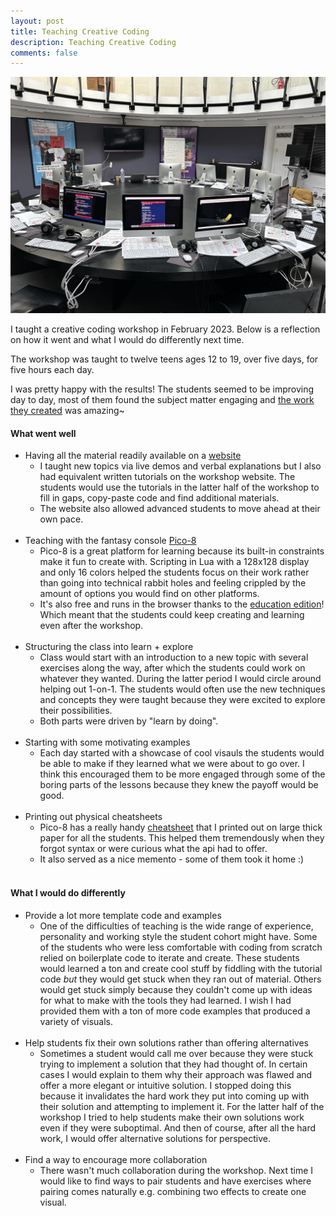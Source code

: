 ```yaml
---
layout: post
title: Teaching Creative Coding
description: Teaching Creative Coding
comments: false
---
```


<img src="/assets/images/creative_coding_workshop_room.png">

I taught a creative coding workshop in February 2023. Below is a reflection on how it went and what I would do differently next time.

The workshop was taught to twelve teens ages 12 to 19, over five days, for five hours each day.

I was pretty happy with the results! The students seemed to be improving day to day, most of them found the subject matter engaging and [the work they created](https://www.picoworkshop.xyz/notes/OurCreations/Our-Creations/) was amazing~

#### What went well
- Having all the material readily available on a [website](https://www.picoworkshop.xyz/)
    - I taught new topics via live demos and verbal explanations but I also had equivalent written tutorials on the workshop website. The students would use the tutorials in the latter half of the workshop to fill in gaps, copy-paste code and find additional materials.
	- The website also allowed advanced students to move ahead at their own pace.
    <br> <br>
- Teaching with the fantasy console [Pico-8](https://www.lexaloffle.com/pico-8.php)
	- Pico-8 is a great platform for learning because its built-in constraints make it fun to create with. Scripting in Lua with a 128x128 display and only 16 colors helped the students focus on their work rather than going into technical rabbit holes and feeling crippled by the amount of options you would find on other platforms.
	- It's also free and runs in the browser thanks to the [education edition](https://www.lexaloffle.com/bbs/?tid=47278)! Which meant that the students could keep creating and learning even after the workshop.
    <br> <br>
- Structuring the class into learn + explore
	- Class would start with an introduction to a new topic with several exercises along the way, after which the students could work on whatever they wanted. During the latter period I would circle around helping out 1-on-1. The students would often use the new techniques and concepts they were taught because they were excited to explore their possibilities.
    - Both parts were driven by "learn by doing".
    <br> <br>
- Starting with some motivating examples
	- Each day started with a showcase of cool visauls the students would be able to make if they learned what we were about to go over. I think this encouraged them to be more engaged through some of the boring parts of the lessons because they knew the payoff would be good.
    <br> <br>
- Printing out physical cheatsheets
    - Pico-8 has a really handy [cheatsheet](https://www.lexaloffle.com/bbs/files/16585/PICO-8_CheatSheet_0111Gm_4k.png) that I printed out on large thick paper for all the students. This helped them tremendously when they forgot syntax or were curious what the api had to offer.
    - It also served as a nice memento - some of them took it home :)
    <br> <br>
	
#### What I would do differently
- Provide a lot more template code and examples
	- One of the difficulties of teaching is the wide range of experience, personality and working style the student cohort might have. Some of the students who were less comfortable with coding from scratch relied on boilerplate code to iterate and create. These students would learned a ton and create cool stuff by fiddling with the tutorial code *but* they would get stuck when they ran out of material. Others would get stuck simply because they couldn't come up with ideas for what to make with the tools they had learned. I wish I had provided them with a ton of more code examples that produced a variety of visuals.
    <br> <br>
- Help students fix their own solutions rather than offering alternatives
	- Sometimes a student would call me over because they were stuck trying to implement a solution that they had thought of. In certain cases I would explain to them why their approach was flawed and offer a more elegant or intuitive solution. I stopped doing this because it invalidates the hard work they put into coming up with their solution and attempting to implement it. For the latter half of the workshop I tried to help students make their own solutions work even if they were suboptimal. And then of course, after all the hard work, I would offer alternative solutions for perspective.
    <br> <br>
- Find a way to encourage more collaboration
	- There wasn't much collaboration during the workshop. Next time I would like to find ways to pair students and have exercises where pairing comes naturally e.g. combining two effects to create one visual.